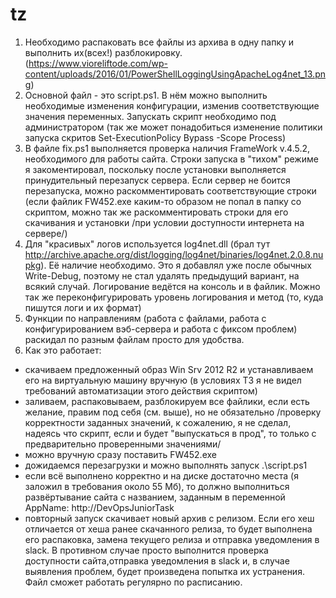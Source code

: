 # tz
1. Необходимо распаковать все файлы из архива в одну папку и выполнить их(всех!) разблокировку. (https://www.vioreliftode.com/wp-content/uploads/2016/01/PowerShellLoggingUsingApacheLog4net_13.png)
2. Основной файл - это script.ps1. В нём можно выполнить необходимые изменения конфигурации, изменив соответствующие значения переменных. Запускать скрипт необходимо под администратором (так же может понадобиться изменение политики запуска скритов Set-ExecutionPolicy Bypass -Scope Process)
3. В файле fix.ps1 выполняется проверка наличия FrameWork v.4.5.2, необходимого для работы сайта. Строки запуска в "тихом" режиме я закоментировал, поскольку после установки выполняется принудительный перезапуск сервера. Если сервер не боится перезапуска, можно раскомментировать соответствующие строки (если файлик FW452.exe каким-то образом не попал в папку со скриптом, можно так же раскомментировать строки для его скачивания и установки /при условии доступности интернета на сервере/)
4. Для "красивых" логов используется log4net.dll (брал тут http://archive.apache.org/dist/logging/log4net/binaries/log4net.2.0.8.nupkg). Её наличие необходимо. Это я добавлял уже после обычных Write-Debug, поэтому не стал удалять предыдущий вариант, на всякий случай. Логирование ведётся на консоль и в файлик. Можно так же переконфигурировать уровень логирования и метод (то, куда пишутся логи и их формат)
5. Функции по направлениям (работа с файлами, работа с конфигурированием вэб-сервера и работа с фиксом проблем) раскидал по разным файлам просто для удобства.
6. Как это работает:
 - скачиваем предложенный образ Win Srv 2012 R2 и устанавливаем его на виртуальную машину вручную (в условиях ТЗ я не видел требований автоматизации этого действия скриптом)
 - заливаем, распаковываем, разблокируем все файлики, если есть желание, правим под себя (см. выше), но не обязательно /проверку корректности заданных значений, к сожалению, я не сделал, надеясь что скрипт, если и будет "выпускаться в прод", то только с предварительно проверенными значениями/
 - можно вручную сразу поставить FW452.exe
 - дожидаемся перезагрузки и можно выполнять запуск .\script.ps1
 - если всё выполнено корректно и на диске достаточно места (я заложил в требования около 55 Мб), то должно выполниться развёртывание сайта с названием, заданным в переменной AppName: http://DevOpsJuniorTask
 - повторный запуск скачивает новый архив с релизом. Если его хеш отличается от хеша ранее скачанного релиза, то будет выполнена его распаковка, замена текущего релиза и отправка уведомления в slack. В противном случае просто выполнится проверка доступности сайта,отправка уведомления в slack и, в случае выявления проблем, будет произведена попытка их устранения. Файл сможет работать регулярно по расписанию.
